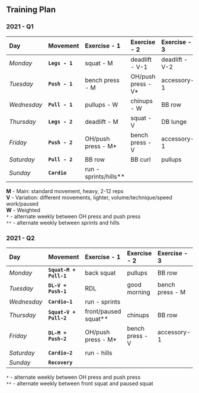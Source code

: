 ## Training Plan


### 2021 - Q1

| Day         | Movement       | Exercise - 1          | Exercise - 2          | Exercise - 3    | Exercise - 4    |
| :---------- | :------------- | :-------------------- | :-------------------- | :-------------- | :-------------- |
| *Monday*    | **`Legs - 1`** | squat - M             | deadlift - V-1        | deadlift - V-2  | DB lunge        |
| *Tuesday*   | **`Push - 1`** | bench press - M       | OH/push press - V*    | accessory-1     | accessory-2     |
| *Wednesday* | **`Pull - 1`** | pullups - W           | chinups - W           | BB row          | DB curl         |
| *Thursday*  | **`Legs - 2`** | deadlift - M          | squat - V             | DB lunge        |                 |
| *Friday*    | **`Push - 2`** | OH/push press - M*    | bench press - V       | accessory-1     | accessory-2     |
| *Saturday*  | **`Pull - 2`** | BB row                | BB curl               | pullups         | chinups         |
| *Sunday*    | **`Cardio`**   | run - sprints/hills** |                       |                 |                 |


**M** - Main: standard movement, heavy, 2-12 reps  
**V** - Variation: different movements, lighter, volume/technique/speed work/paused  
**W** - Weighted  
`*`   - alternate weekly between OH press and push press  
`**`  - alternate weekly between sprints and hills


### 2021 - Q2

| Day         | Movement               | Exercise - 1          | Exercise - 2          | Exercise - 3    | Exercise - 4       |
| :---------- | :--------------------- | :-------------------- | :-------------------- | :-------------- | :----------------- |
| *Monday*    | **`Squat-M + Pull-1`** | back squat            | pullups               | BB row          | DB curl            |
| *Tuesday*   | **`DL-V + Push-1`**    | RDL                   | good morning          | bench press - M | OH/push press - V* |
| *Wednesday* | **`Cardio-1`**         | run - sprints         |                       |                 |                    |
| *Thursday*  | **`Squat-V + Pull-2`** | front/paused squat**  | chinups               | BB row          | BB curl            |
| *Friday*    | **`DL-M + Push-2`**    | OH/push press - M*    | bench press - V       | accessory-1     | accessory-2        |
| *Saturday*  | **`Cardio-2`**         | run - hills           |                       |                 |                    |
| *Sunday*    | **`Recovery`**         |                       |                       |                 |                    |

`*`   - alternate weekly between OH press and push press  
`**`  - alternate weekly between front squat and paused squat
